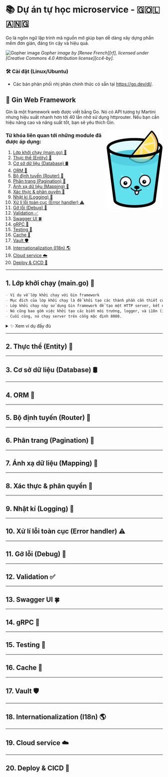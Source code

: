 # 📚 Dự án tự học microservice - 🇬​​🇴​🇱​🇦​🇳​🇬

Go là ngôn ngữ lập trình mã nguồn mở giúp bạn dễ dàng xây dựng phần mềm đơn giản, đáng tin cậy và hiệu quả.

![Gopher image](https://golang.org/doc/gopher/fiveyears.jpg)
_Gopher image by [Renee French][rf], licensed under [Creative Commons 4.0 Attribution license][cc4-by]._

### 🛠️ Cài đặt (Linux/Ubuntu)

- Các bản phân phối nhị phân chính thức có sẵn tại https://go.dev/dl/.

## 🥃 Gin Web Framework

Gin là một framework web được viết bằng Go. Nó có API tương tự Martini nhưng hiệu suất nhanh hơn tới 40 lần nhờ sử dụng httprouter. Nếu bạn cần hiệu năng cao và năng suất tốt, bạn sẽ yêu thích Gin.

<img align="right" width="36%" src="https://raw.githubusercontent.com/gin-gonic/logo/master/color.png">

### Từ khóa liên quan tới những module đã được áp dụng:

1. [Lớp khởi chạy (main.go) 📌](#1-lớp-khởi-chạy-maingo-📌)
2. [Thực thể (Entity) 👤](#2-thực-thể-entity-👤)
3. [Cơ sở dữ liệu (Database) 🛢️](#3-cơ-sở-dữ-liệu-database-🛢️)
4. [ORM 🔄](#4-orm-🔄)
5. [Bộ định tuyến (Router) 📡](#5-bộ-định-tuyến-router-📡)
6. [Phân trang (Pagination) 🔢](#6-phân-trang-pagination-🔢)
7. [Ánh xạ dữ liệu (Mapping) 🔁](#7-ánh-xạ-dữ-liệu-mapping-🔁)
8. [Xác thực & phân quyền 🔐](#8-xác-thực-&-phân-quyền-🔐)
9. [Nhật kí (Logging) 📝](#9-nhật-kí-logging-📝)
10. [Xử lí lỗi toàn cục (Error handler) ⚠️](#10-xử-lí-lỗi-toàn-cục-error-handler-⚠️)
11. [Gỡ lỗi (Debug) 🐞](#11-gỡ-lỗi-debug-🐞)
12. [Validation ✅](#12-validation-✅)
13. [Swagger UI 🍀](#13-swagger-ui-🍀)
14. [gRPC 🔀](#14-grpc-🔀)
15. [Testing 🧪](#15-testing-🧪)
16. [Cache 💾](#16-cache-💾)
17. [Vault 🛡️](#17-vault-🛡️)
18. [Internationalization (I18n) 🌎](#18-internationalization-i18n-🌎)
19. [Cloud service ☁️](#19-cloud-service-☁️)
20. [Deploy & CICD 🚀](#20-deploy--cicd-🚀)

---

## 1. Lớp khởi chạy (main.go) 📌

<!-- Mô tả hoặc ví dụ về lớp khởi chạy -->

```md
- Ví dụ về lớp khởi chạy với Gin framework
- Mục đích của lớp khởi chạy là để khởi tạo các thành phần cần thiết của ứng dụng như môi trường, logger, kết nối cơ sở dữ liệu, và cấu hình các route. Đây là điểm bắt đầu của ứng dụng, nơi mà tất cả các thành phần khác được kết nối với nhau.
- Lớp khởi chạy này sử dụng Gin framework để tạo một HTTP server, kết nối tới cơ sở dữ liệu, và thiết lập các route cho ứng dụng.
- Nó cũng bao gồm việc khởi tạo các biến môi trường, logger, và i18n (internationalization) để hỗ trợ đa ngôn ngữ.
- Cuối cùng, nó chạy server trên cổng mặc định 8080.
```

<details>
<summary>✨ Xem ví dụ đầy đủ</summary>

```go
package main

import (
	"go-demo-gin/docs"
	"go-demo-gin/initializers"
	"go-demo-gin/routes"

	"github.com/gin-gonic/gin"
	"github.com/sirupsen/logrus"
)

// @securityDefinitions.apikey BearerAuth
// @in header
// @name Authorization
// @externalDocs.description  OpenAPI
// @externalDocs.url          https://swagger.io/resources/open-api/
func main() {
	// 1. Env
	initializers.LoadEnvVariables()
	if err := initializers.RequireEnv("DB_URL", "SECRET"); err != nil {
		logrus.WithField("source", "system").WithError(err).Fatal("Missing required environment")
	}

	// 2. Logger
	initializers.InitLogger()

	if err := initializers.LoadI18n(); err != nil {
		logrus.WithField("source", "system").WithError(err).Fatal("Failed to load i18n")
	}

	// 3. Database
	db, err := initializers.ConnectToDB()
	if err != nil {
		logrus.WithField("source", "system").WithError(err).Fatal("Fail to connect to database")
	}

	router := gin.Default()

	// Swagger info
	docs.SwaggerInfo.Title = "Swagger Example API"
	docs.SwaggerInfo.Description = "This is a sample server Petstore server."
	docs.SwaggerInfo.Version = "1.0"
	docs.SwaggerInfo.Schemes = []string{"http", "https"}

	// Routes (DI)
	routes.SetupRoutes(router, db)

	// (Optional) graceful shutdown: đóng sqlDB khi app dừng
	sqlDB, _ := db.DB()
	defer sqlDB.Close()

	router.Run()
}
```

</details>

---

## 2. Thực thể (Entity) 👤

<!-- Mô tả hoặc ví dụ về Entity -->

---

## 3. Cơ sở dữ liệu (Database) 🛢️

<!-- Mô tả hoặc ví dụ về Database -->

---

## 4. ORM 🔄

<!-- Mô tả hoặc ví dụ về ORM -->

---

## 5. Bộ định tuyến (Router) 📡

<!-- Mô tả hoặc ví dụ về Router -->

---

## 6. Phân trang (Pagination) 🔢

<!-- Mô tả hoặc ví dụ về Pagination -->

---

## 7. Ánh xạ dữ liệu (Mapping) 🔁

<!-- Mô tả hoặc ví dụ về Mapping -->

---

## 8. Xác thực & phân quyền 🔐

<!-- Mô tả hoặc ví dụ về xác thực & phân quyền -->

---

## 9. Nhật kí (Logging) 📝

<!-- Mô tả hoặc ví dụ về Logging -->

---

## 10. Xử lí lỗi toàn cục (Error handler) ⚠️

<!-- Mô tả hoặc ví dụ về Error handler -->

---

## 11. Gỡ lỗi (Debug) 🐞

<!-- Mô tả hoặc ví dụ về Debug -->

---

## 12. Validation ✅

<!-- Mô tả hoặc ví dụ về Validation -->

---

## 13. Swagger UI 🍀

<!-- Mô tả hoặc ví dụ về Swagger UI -->

---

## 14. gRPC 🔀

<!-- Mô tả hoặc ví dụ về gRPC -->

---

## 15. Testing 🧪

<!-- Mô tả hoặc ví dụ về Testing -->

---

## 16. Cache 💾

<!-- Mô tả hoặc ví dụ về Cache -->

---

## 17. Vault 🛡️

<!-- Mô tả hoặc ví dụ về Vault -->

---

## 18. Internationalization (I18n) 🌎

<!-- Mô tả hoặc ví dụ về I18n -->

---

## 19. Cloud service ☁️

<!-- Mô tả hoặc ví dụ về Cloud service -->

---

## 20. Deploy & CICD 🚀

<!-- Mô tả hoặc ví dụ về Deploy & CICD -->

